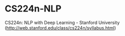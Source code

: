 # CS224n-NLP
CS224n: NLP with Deep Learning - Stanford University (http://web.stanford.edu/class/cs224n/syllabus.html)
